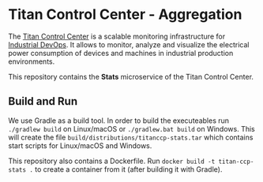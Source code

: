 # Titan Control Center - Aggregation

The [Titan Control Center](https://ieeexplore.ieee.org/abstract/document/8822045)
is a scalable monitoring infrastructure for [Industrial DevOps](https://industrial-devops.org/).
It allows to monitor, analyze and visualize the electrical power consumption of
devices and machines in industrial production environments.

This repository contains the **Stats** microservice of the Titan Control Center.

## Build and Run

We use Gradle as a build tool. In order to build the executeables run 
`./gradlew build` on Linux/macOS or `./gradlew.bat build` on Windows. This will
create the file `build/distributions/titanccp-stats.tar` which contains
start scripts for Linux/macOS and Windows.

This repository also contains a Dockerfile. Run
`docker build -t titan-ccp-stats .` to create a container from it (after
building it with Gradle).